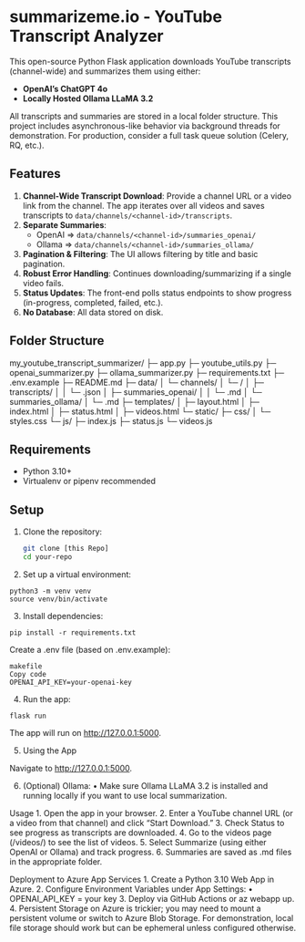 # summarizeme.io - YouTube Transcript Analyzer

This open-source Python Flask application downloads YouTube transcripts (channel-wide) and summarizes them using either:
- **OpenAI’s ChatGPT 4o**  
- **Locally Hosted Ollama LLaMA 3.2**

All transcripts and summaries are stored in a local folder structure. This project includes asynchronous-like behavior via background threads for demonstration. For production, consider a full task queue solution (Celery, RQ, etc.).

## Features
1. **Channel-Wide Transcript Download**: Provide a channel URL or a video link from the channel. The app iterates over all videos and saves transcripts to `data/channels/<channel-id>/transcripts`.
2. **Separate Summaries**: 
   - OpenAI => `data/channels/<channel-id>/summaries_openai/`
   - Ollama => `data/channels/<channel-id>/summaries_ollama/`
3. **Pagination & Filtering**: The UI allows filtering by title and basic pagination.
4. **Robust Error Handling**: Continues downloading/summarizing if a single video fails.
5. **Status Updates**: The front-end polls status endpoints to show progress (in-progress, completed, failed, etc.).
6. **No Database**: All data stored on disk.

## Folder Structure
my_youtube_transcript_summarizer/
├─ app.py
├─ youtube_utils.py
├─ openai_summarizer.py
├─ ollama_summarizer.py
├─ requirements.txt
├─ .env.example
├─ README.md
├─ data/
│  └─ channels/
│     └─ /
│        ├─ transcripts/
│        │  └─ .json
│        ├─ summaries_openai/
│        │  └─ .md
│        └─ summaries_ollama/
│           └─ .md
├─ templates/
│  ├─ layout.html
│  ├─ index.html
│  ├─ status.html
│  ├─ videos.html
└─ static/
├─ css/
│  └─ styles.css
└─ js/
├─ index.js
├─ status.js
└─ videos.js

## Requirements
- Python 3.10+
- Virtualenv or pipenv recommended

## Setup

1. Clone the repository:
   ```bash
   git clone [this Repo]
   cd your-repo


2. Set up a virtual environment:

```
python3 -m venv venv
source venv/bin/activate
```


3. Install dependencies:

```
pip install -r requirements.txt
```
Create a .env file (based on .env.example):

```
makefile
Copy code
OPENAI_API_KEY=your-openai-key
```

4. Run the app:

```
flask run
```

The app will run on http://127.0.0.1:5000.

5. Using the App

Navigate to http://127.0.0.1:5000.


6.	(Optional) Ollama:
•	Make sure Ollama LLaMA 3.2 is installed and running locally if you want to use local summarization.


Usage
	1.	Open the app in your browser.
	2.	Enter a YouTube channel URL (or a video from that channel) and click “Start Download.”
	3.	Check Status to see progress as transcripts are downloaded.
	4.	Go to the videos page (/videos/<channel-id>) to see the list of videos.
	5.	Select Summarize (using either OpenAI or Ollama) and track progress.
	6.	Summaries are saved as .md files in the appropriate folder.

Deployment to Azure App Services
	1.	Create a Python 3.10 Web App in Azure.
	2.	Configure Environment Variables under App Settings:
	•	OPENAI_API_KEY = your key
	3.	Deploy via GitHub Actions or az webapp up.
	4.	Persistent Storage on Azure is trickier; you may need to mount a persistent volume or switch to Azure Blob Storage. For demonstration, local file storage should work but can be ephemeral unless configured otherwise.
